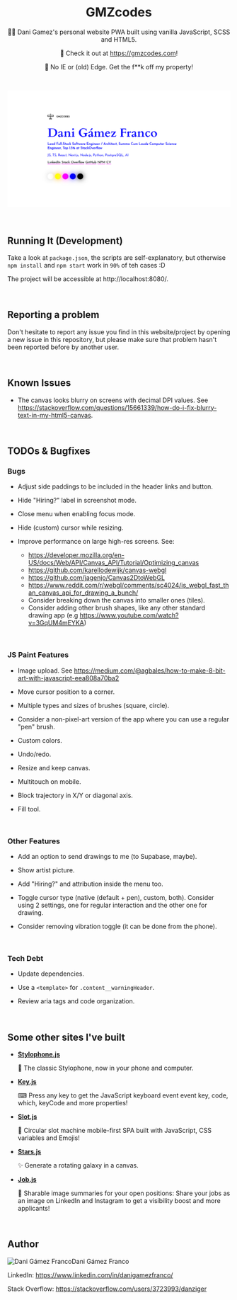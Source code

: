 <h1 align="center">GMZcodes</h1>

<p align="center">
    👨‍💻 Dani Gamez's personal website PWA built using vanilla JavaScript, SCSS and HTML5.
</p><p align="center">
    🚀 Check it out at <a href="https://gmzcodes.com">https://gmzcodes.com</a>!
</p><p align="center">
    💩 No IE or (old) Edge. Get the f**k off my property!
</p>

<br />


<p align="center">
    <a href="https://gmzcodes.com" target="_blank">
        <img src="./static/og-images/dani-gamez-franco-personal-website.png" width="512" />
    </a>
</p>

<br />


Running It (Development)
------------------------

Take a look at `package.json`, the scripts are self-explanatory, but otherwise `npm install` and `npm start` work in `90%` of teh cases :D

The project will be accessible at http://localhost:8080/.

<br />


Reporting a problem
-------------------

Don't hesitate to report any issue you find in this website/project by opening a new issue in this repository, but please make sure that problem hasn't been reported before by another user.

<br />


Known Issues
------------

- The canvas looks blurry on screens with decimal DPI values. See https://stackoverflow.com/questions/15661339/how-do-i-fix-blurry-text-in-my-html5-canvas.

<br />


TODOs & Bugfixes
----------------

### Bugs

- Adjust side paddings to be included in the header links and button.

- Hide "Hiring?" label in screenshot mode.

- Close menu when enabling focus mode.

- Hide (custom) cursor while resizing.

- Improve performance on large high-res screens. See:
  - https://developer.mozilla.org/en-US/docs/Web/API/Canvas_API/Tutorial/Optimizing_canvas
  - https://github.com/karellodewijk/canvas-webgl
  - https://github.com/jagenjo/Canvas2DtoWebGL
  - https://www.reddit.com/r/webgl/comments/sc4024/is_webgl_fast_than_canvas_api_for_drawing_a_bunch/
  - Consider breaking down the canvas into smaller ones (tiles).
  - Consider adding other brush shapes, like any other standard drawing app (e.g https://www.youtube.com/watch?v=3GqUM4mEYKA)

<br />


### JS Paint Features

- Image upload. See https://medium.com/@agbales/how-to-make-8-bit-art-with-javascript-eea808a70ba2

- Move cursor position to a corner.

- Multiple types and sizes of brushes (square, circle).

- Consider a non-pixel-art version of the app where you can use a regular "pen" brush.

- Custom colors.

- Undo/redo.

- Resize and keep canvas.

- Multitouch on mobile.

- Block trajectory in X/Y or diagonal axis.

- Fill tool.

<br />


### Other Features

- Add an option to send drawings to me (to Supabase, maybe).

- Show artist picture.

- Add "Hiring?" and attribution inside the menu too.

- Toggle cursor type (native (default + pen), custom, both). Consider using 2 settings, one for regular interaction and the other one for drawing.

- Consider removing vibration toggle (it can be done from the phone).

<br />


### Tech Debt

- Update dependencies.

- Use a `<template>` for `.content__warningHeader`.

- Review aria tags and code organization.

<br />


Some other sites I've built
---------------------------

- **[Stylophone.js](https://danziger.github.io/stylophonejs/)**

  🎹 The classic Stylophone, now in your phone and computer.

- **[Key.js](https://keyjs.dev)**

  ⌨ Press any key to get the JavaScript keyboard event event key, code, which, keyCode and more properties!

- **[Slot.js](https://danziger.github.io/slotjs/)**

  🎰 Circular slot machine mobile-first SPA built with JavaScript, CSS variables and Emojis!

- **[Stars.js](https://danziger.github.io/starsjs/)**

  ✨ Generate a rotating galaxy in a canvas.

- **[Job.js](https://danziger.github.io/jobjs/)**

  💼 Sharable image summaries for your open positions: Share your jobs as an image on LinkedIn and Instagram to get a visibility boost and more applicants!

<br />


Author
------

<img
    src="https://s.gravatar.com/avatar/ff1de7f1a325c8005379a310949f7f23?s=128"
    alt="Dani Gámez Franco"
    align="left" />

Dani Gámez Franco

LinkedIn: https://www.linkedin.com/in/danigamezfranco/

Stack Overflow: https://stackoverflow.com/users/3723993/danziger
